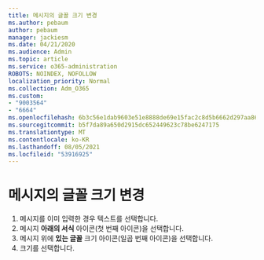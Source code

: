 ```yaml
---
title: 메시지의 글꼴 크기 변경
ms.author: pebaum
author: pebaum
manager: jackiesm
ms.date: 04/21/2020
ms.audience: Admin
ms.topic: article
ms.service: o365-administration
ROBOTS: NOINDEX, NOFOLLOW
localization_priority: Normal
ms.collection: Adm_O365
ms.custom:
- "9003564"
- "6664"
ms.openlocfilehash: 6b3c56e1dab9603e51e8888de69e15fac2c8d5b6662d297aa86eb714978c05e7
ms.sourcegitcommit: b5f7da89a650d2915dc652449623c78be6247175
ms.translationtype: MT
ms.contentlocale: ko-KR
ms.lasthandoff: 08/05/2021
ms.locfileid: "53916925"
---
```

# <a name="change-the-font-size-in-a-message"></a>메시지의 글꼴 크기 변경

1. 메시지를 이미 입력한 경우 텍스트를 선택합니다.
2. 메시지  **아래의 서식** 아이콘(첫 번째 아이콘)을 선택합니다.
3. 메시지 위에  **있는 글꼴**  크기 아이콘(일곱 번째 아이콘)을 선택합니다.
4. 크기를 선택합니다.
